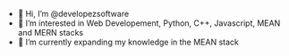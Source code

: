 - 👋 Hi, I’m @developezsoftware
- 👀 I’m interested in Web Developement, Python, C++, Javascript, MEAN and MERN stacks
- 🌱 I’m currently expanding my knowledge in the MEAN stack

<!---
developezsoftware/developezsoftware is a ✨ special ✨ repository because its `README.md` (this file) appears on your GitHub profile.
You can click the Preview link to take a look at your changes.
--->
